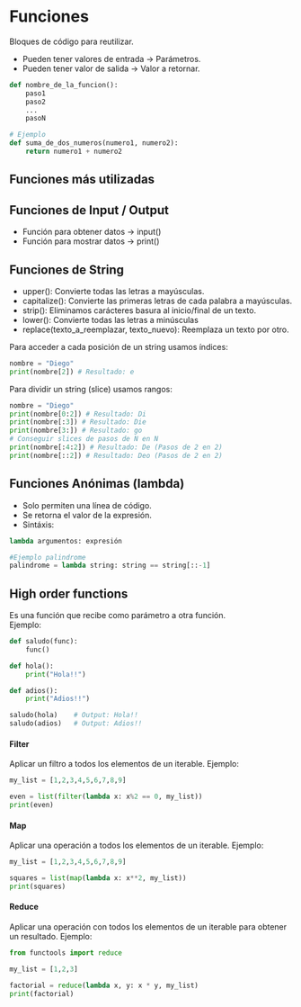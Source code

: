 # Funciones

Bloques de código para reutilizar.  
* Pueden tener valores de entrada -> Parámetros.
* Pueden tener valor de salida -> Valor a retornar.

```python
def nombre_de_la_funcion():
    paso1
    paso2
    ...
    pasoN

# Ejemplo
def suma_de_dos_numeros(numero1, numero2):
    return numero1 + numero2
```

## Funciones más utilizadas

## Funciones de Input / Output

* Función para obtener datos -> input()
* Función para mostrar datos -> print()

## Funciones de String

* upper(): Convierte todas las letras a mayúsculas.
* capitalize(): Convierte las primeras letras de cada palabra a mayúsculas.
* strip(): Eliminamos carácteres basura al inicio/final de un texto.
* lower(): Convierte todas las letras a minúsculas
* replace(texto_a_reemplazar, texto_nuevo): Reemplaza un texto por otro.

Para acceder a cada posición de un string usamos índices:
```python
nombre = "Diego"
print(nombre[2]) # Resultado: e
```

Para dividir un string (slice) usamos rangos:
```python
nombre = "Diego"
print(nombre[0:2]) # Resultado: Di
print(nombre[:3]) # Resultado: Die
print(nombre[3:]) # Resultado: go
# Conseguir slices de pasos de N en N
print(nombre[:4:2]) # Resultado: De (Pasos de 2 en 2)
print(nombre[::2]) # Resultado: Deo (Pasos de 2 en 2)
```

## Funciones Anónimas (lambda)

* Solo permiten una línea de código.
* Se retorna el valor de la expresión.
* Sintáxis:
```python
lambda argumentos: expresión

#Ejemplo palindrome
palindrome = lambda string: string == string[::-1]
```

## High order functions

Es una función que recibe como parámetro a otra función.   
Ejemplo:
```python
def saludo(func):
    func()

def hola():
    print("Hola!!")

def adios():
    print("Adios!!")

saludo(hola)    # Output: Hola!!
saludo(adios)   # Output: Adios!!
```

#### Filter

Aplicar un filtro a todos los elementos de un iterable.
Ejemplo:
```python
my_list = [1,2,3,4,5,6,7,8,9]

even = list(filter(lambda x: x%2 == 0, my_list))
print(even)
```
#### Map

Aplicar una operación a todos los elementos de un iterable.
Ejemplo:
```python
my_list = [1,2,3,4,5,6,7,8,9]

squares = list(map(lambda x: x**2, my_list))
print(squares)
```

#### Reduce

Aplicar una operación con todos los elementos de un iterable para obtener un resultado.
Ejemplo:
```python
from functools import reduce

my_list = [1,2,3]

factorial = reduce(lambda x, y: x * y, my_list)
print(factorial)
```